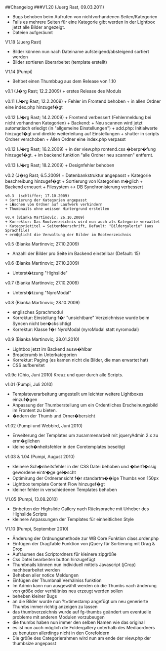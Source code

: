 ##Changelog
###V1.20 (Juerg Rast, 09.03.2011)
+ Bugs behoben beim Aufrufen von nichtvorhandenen Seiten/Kategorien
+ Falls es mehrere Seiten für eine Kategorie gibt werden in der Lightbox jetzt alle Bilder angezeigt.
+ Dateien aufgeräumt

V1.18 (Juerg Rast)
+ Bilder können nun nach Dateiname aufsteigend/absteigend sortiert werden
+ Bilder sortieren überarbeitet (template erstellt)

V1.14 (Pumpi)
+ Behbet einen Thumbbug aus dem Release von 1.10


v0.1  (J�rg Rast; 12.2.2009)
    + erstes Release des Moduls

   v0.11 (J�rg Rast; 12.2.2009)
    + Fehler im Frontend behoben
	+ in allen Ordner eine index.php hinzugef�gt

   v0.12 (J�rg Rast; 14.2.2009)
	+ Frontend verbessert (Fehlermeldung bei nicht vorhandnen Kategorien)
	+ Backend:
		+ Neu scannen wird jetzt automatisch erledigt (in "allgemeine Einstellungen")
		+ add.php: Initialwerte hinzugef�gt und direkte weiterleitung auf Einstellungen
	+ shutter in scripts Ordner verschoben
	+ Allen Ordner eine index.php verpasst

   v0.12 (J�rg Rast; 16.2.2009)
	+ in der view.php rontend.css �berpr�fung hinzugef�gt.
	+ im backend funktion "alle Ordner neu scannen" entfernt.

   v0.13 (J�rg Rast; 18.2.2009)
    + Designfehler behoben

   v0.2 (J�rg Rast; 6.5.2009)
    + Datenbankstruktur angepasst
    + Kategorie beschreibung hinzugef�gt
    + Sortierung von Kategorien m�glich
    + Backend erneuert
    + Filesystem <-> DB Synchronisierung verbessert

	v0.3  (schliffer; 17.10.2009)
	+ Sortierung der Kategorien angepasst
	+ L�schen von Ordner auf Laufwerk verhindern
	+ Thumbnails ohne weissen Hintergrund erstellen

	v0.4 (Bianka Martinovic; 26.10.2009)
	+ Korrektur: Das Rootverzeichnis wird nun auch als Kategorie verwaltet
    + Kategorietitel = Seiten�berschrift, Default: "Bildergalerie" (aus Sprachfile)
    + erm�glicht die Verwaltung der Bilder im Rootverzeichnis

  v0.5 (Bianka Martinovic; 27.10.2009)
  + Anzahl der Bilder pro Seite im Backend einstellbar (Default: 15)

  v0.6 (Bianka Martinovic; 27.10.2009)
  + Unterst�tzung "Highslide"

  v0.7 (Bianka Martinovic; 27.10.2009)
  + Unterst�tzung "NyroModal"

  v0.8 (Bianka Martinovic; 28.10.2009)
  + englisches Sprachmodul
  + Korrektur: Einstellung f�r "unsichtbare" Verzeichnisse wurde beim Syncen
               nicht ber�cksichtigt
  + Korrektur: Klasse f�r NyroModal (nyroModal statt nyromodal)

  v0.9 (Bianka Martinovic; 28.01.2010)
  + Lightbox jetzt im Backend ausw�hlbar
  + Breadcrumb in Unterkategorien
  + Korrektur: Paging (es kamen nicht die Bilder, die man erwartet hat)
  + CSS aufbereitet

  v0.9c (Chio, Juni 2010)
  Kreuz und quer durch alle Scripts.

  v1.01 (Pumpi, Juli 2010)
  + Templateverarbeitung umgestellt um leichter weitere Lightboxes einzuf�gen
  + Anpassung der Thumberstellung um ein Ordentliches Erscheinungsbild im Frontent zu bieten.
  + �ndern der Thumb und Orner�bersicht

  v1.02 (Pumpi und Webbird, Juni 2010)
  + Erweiterung der Templates um zusammenarbeit mit jqueryAdmin 2.x zu erm�glichen
  + kleine sch�nheitsfehler in den Coretemplates beseitigt

  v1.03 & 1.04 (Pumpi, August 2010)
  + kleinere Sch�nheitsfehler in der CSS Datei behoben und �berfl�ssig gewordene eintr�ge gel�scht
  + Optimirung der Ordneransicht f�r standartm��ige Thumbs von 150px
  + Lightbox template Content Flow hinzugef�gt
  + kleiner fehler in verschiedenen Templates behoben

  V1.05 (Pumpi, 13.08.2010)
  + Einbetten der Highslide Gallery nach Rücksprache mit Urheber des Highslide Scripts
  + kleinere Anpassungen der Templates für einheitlichen Style

  V1.10 (Pumpi, September 2010)
  + Änderung der Ordnungsmethode zur WB Core Funktion class.order.php
  + Einfügen der DragTable Funktion von jQuery für Sortierung mit Drag & Drop
  + Aufräumen des Scriptordners für kleinere zipgröße
  + Css Datei bearbeiten button hinzugefügt
  + Thumbnails können nun individuell mittels Javascript (jCrop) nachbearbeitet werden
  + Beheben aller notice Meldungen
  + Einfügen der Thumbnail Verhälniss funktion
  + Im Admin kann nun ausgewählt werden ob die Thumbs nach änderung von größe oder verhältniss neu erzeugt werden sollen
  + beheben kleiner Bugs
  + an die Bilder wurde nun ?t=timestamp angefügt um neu generierte Thumbs immer richtig anzeigen zu lassen
  + das thumbverzeichnis wurde auf fg-thumbs geändert um eventuelle probleme mit anderen Modulen vorzubeugen
  + die thumbs haben nun immer den selben Namen wie das original
  + es ist nun auch möglich die Foldergallery unterhalb des Mediaordners zu benutzen allerdings nicht in den Corefoldern
  + Die größe des Categorierahmen wird nun am ende der view.php der thumbsize angepasst







